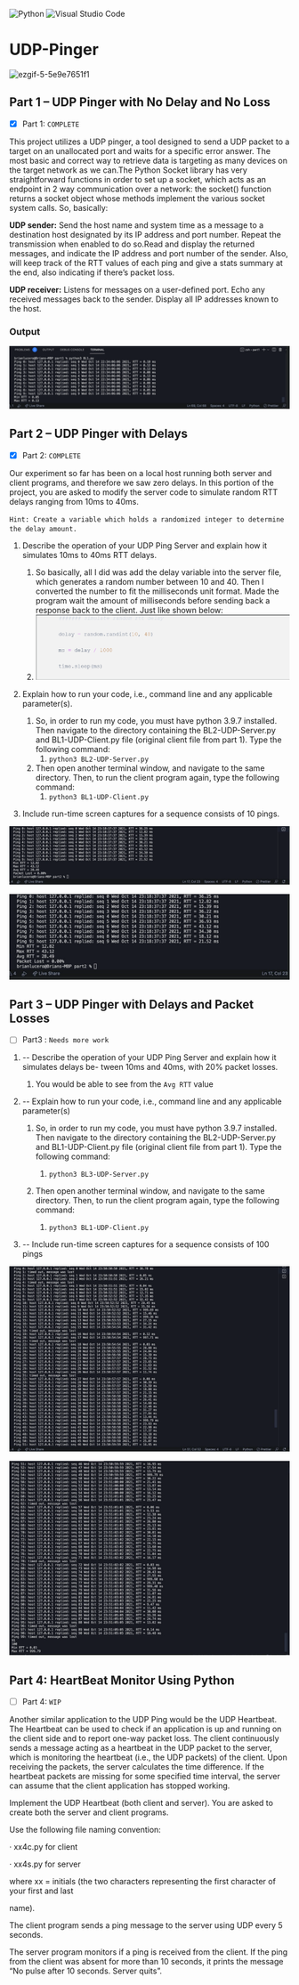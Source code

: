 ![Python](https://img.shields.io/badge/python-3670A0?style=for-the-badge&logo=python&logoColor=ffdd54)
![Visual Studio Code](https://img.shields.io/badge/Visual%20Studio%20Code-0078d7.svg?style=for-the-badge&logo=visual-studio-code&logoColor=white)

# UDP-Pinger

![ezgif-5-5e9e7651f1](https://user-images.githubusercontent.com/47013770/162745712-9766ef0e-b4fd-422b-828e-a96580d467d1.gif)

## Part 1 – UDP Pinger with No Delay and No Loss

* [X] Part 1:  `COMPLETE`

This project utilizes a UDP pinger, a tool designed to send a UDP packet to a target on an unallocated port and waits for a specific error answer. The most basic and correct way to retrieve data is targeting as many devices on the target network as we can.The Python Socket library has very straightforward functions in order to set up a socket, which acts as an endpoint in 2 way communication over a network: the socket() function returns a socket object whose methods implement the various socket system calls. So, basically:

**UDP sender:** Send the host name and system time as a message to a destination host designated by its IP address and port number. Repeat the transmission when enabled to do so.Read and display the returned messages, and indicate the IP address and port number of the sender. Also, will keep track of the RTT values of each ping and give a stats summary at the end, also indicating if there’s packet loss.

**UDP receiver:** Listens for messages on a user-defined port. Echo any received messages back to the sender. Display all IP addresses known to the host.

### Output

![](image/README/1647715053511.png)

## **Part 2 – UDP Pinger with Delays**

* [X] Part 2: `COMPLETE`

Our experiment so far has been on a local host running both server and client programs, and therefore we saw zero delays. In this portion of the project, you are asked to modify the server code to simulate random RTT delays ranging from 10ms to 40ms.

`Hint: Create a variable which holds a randomized integer to determine the delay amount.`

1. Describe the operation of your UDP Ping Server and explain how it simulates 10ms to 40ms RTT delays.

   1. So basically, all I did was add the delay variable into the server file, which generates a random number between 10 and 40. Then I converted the number to fit the milliseconds unit format. Made the program wait the amount of milliseconds before sending back a response back to the client. Just like shown below:
   2. ![](image/README/1647715762338.png)
2. Explain how to run your code, i.e., command line and any applicable parameter(s).

   1. So, in order to run my code, you must have python 3.9.7 installed. Then navigate to the directory containing the BL2-UDP-Server.py and BL1-UDP-Client.py file (original client file from part 1). Type the following command:
      1. `python3 BL2-UDP-Server.py`
   2. Then open another terminal window, and navigate to the same directory. Then, to run the client program again,  type the following command:
      1. `python3 BL1-UDP-Client.py`
3. Include run-time screen captures for a sequence consists of 10 pings.

![](image/README/1647715915665.png)

![](image/README/1647715949137.png)

## Part 3 – UDP Pinger with Delays and Packet Losses

* [ ] Part3 :  `Needs more work`

1. -- Describe the operation of your UDP Ping Server and explain how it simulates delays be- tween 10ms and 40ms, with 20% packet losses.

   1. You would be able to see from the `Avg RTT` value
2. -- Explain how to run your code, i.e., command line and any applicable parameter(s)

   1. So, in order to run my code, you must have python 3.9.7 installed. Then navigate to the directory containing the BL2-UDP-Server.py and BL1-UDP-Client.py file (original client file from part 1). Type the following command:

      1. `python3 BL3-UDP-Server.py`
   2. Then open another terminal window, and navigate to the same directory. Then, to run the client program again,  type the following command:

      1. `python3 BL1-UDP-Client.py`
3. -- Include run-time screen captures for a sequence consists of 100 pings

![](image/README/1647716321977.png)

![](image/README/1647716353549.png)

## Part 4: HeartBeat Monitor Using Python

* [ ] Part 4:  `WIP`

Another similar application to the UDP Ping would be the UDP Heartbeat. The Heartbeat can be used to check if an application is up and running on the client side and to report one-way packet loss. The client continuously sends a message acting as a heartbeat in the UDP packet to the server, which is monitoring the heartbeat (i.e., the UDP packets) of the client. Upon receiving the packets, the server calculates the time difference. If the heartbeat packets are missing for some specified time interval, the server can assume that the client application has stopped working.

Implement the UDP Heartbeat (both client and server). You are asked to create both the server and client programs.

Use the following file naming convention:

·   	xx4c.py for client

·   	xx4s.py for server

where xx = initials (the two characters representing the first character of your first and last

name).

The client program sends a ping message to the server using UDP every 5 seconds.

The server program monitors if a ping is received from the client. If the ping from the client was absent for more than 10 seconds, it prints the message “No pulse after 10 seconds. Server quits”.
